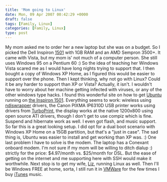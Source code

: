 ```yaml
---
title: 'Mom going to Linux'
date: Mon, 09 Apr 2007 00:42:29 +0000
draft: false
tags: [Family, Linux]
categories: [Family, Linux]
type: post
---
```


My mom asked me to order her a new laptop but she was on a budget. So I picked the Dell Inspiron [1501](http://http//www.dell.com/content/products/productdetails.aspx/inspn_1501?c=us&cs=19&l=en&s=dhs) with 1GB RAM and an AMD Sempron 3500+. It came with Vista, but my mom is' not much of a computer person. She still uses Windows 95 on a Pentium 60 :) So the idea of teaching her Windows Vista scared me as I would have long nights trying to support that. I then bought a copy of Windows XP Home, as I figured this would be easier to support over the phone. Then I kept thinking, why not go with Linux? Could it be any harder to support than XP or Vista? Actually, it isn't. I wouldn't have to worry about her machine getting infected with viruses, or any of the other windows type hacks. I found this wonderful site on how to get [Ubuntu](http://www.ubuntu.com) running on [the Inspiron 1501](http://ubuntu1501.blogspot.com). Everything seems to work: wireless using [ndiswrapper](http://ndiswrapper.sourceforge.net/) drivers, the Canon PIXMA IP6310D USB printer works using drivers from [TurboPrint](http://www.turboprint.info), the display works at the native 1200x800 using open source ATI drivers, though I don't get to use compiz which is fine. Suspend and hibernate work as well. I even got flash, and music support. So far this is a great looking setup. I did opt for a dual boot scenario with Windows XP Home on a 15GB partition, but that's a "just in case". The sad thing is, Ubuntu was easier to install and get working than XP was. :) One last problem I have to solve is the modem. The laptop has a Conexant onboard modem. I'm not sure if my mom will be willing to ditch dialup :) strictly for the price: $4.97/month vs. $25/month for DSL. But the ease of getting on the internet and me supporting here with SSH would make it worthwhile. Next stop is to get my wife, [Liz](http://emrodriguez.wordpress.com/), running Linux as well. Then I'll be Windows FREE at home, sorta, I still run it in [VMWare](http://www.vmware.com/products/ws/) for the few times I buy [iTunes](http://www.apple.com/itunes/) music.
